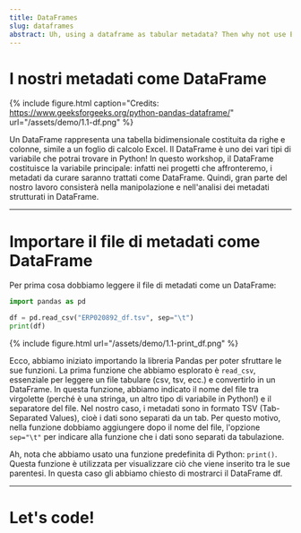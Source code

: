```yaml
---
title: DataFrames
slug: dataframes
abstract: Uh, using a dataframe as tabular metadata? Then why not use Excel?
---
```


# I nostri metadati come DataFrame

{% include figure.html
    caption="Credits: https://www.geeksforgeeks.org/python-pandas-dataframe/"
    url="/assets/demo/1.1-df.png"
%}

Un DataFrame rappresenta una tabella bidimensionale costituita da righe e colonne, simile a un foglio di calcolo Excel. Il DataFrame è uno dei vari tipi di variabile che potrai trovare in Python! In questo workshop, il DataFrame costituisce la variabile principale: infatti nei progetti che affronteremo, i metadati da curare saranno trattati come DataFrame. Quindi, gran parte del nostro lavoro consisterà nella manipolazione e nell'analisi dei metadati strutturati in DataFrame.

---


# Importare il file di metadati come DataFrame

Per prima cosa dobbiamo leggere il file di metadati come un DataFrame:

```python
import pandas as pd

df = pd.read_csv("ERP020892_df.tsv", sep="\t")
print(df)
```

{% include figure.html
    url="/assets/demo/1.1-print_df.png"
%}

Ecco, abbiamo iniziato importando la libreria Pandas per poter sfruttare le sue funzioni. La prima funzione che abbiamo esplorato è `read_csv`, essenziale per leggere un file tabulare (csv, tsv, ecc.) e convertirlo in un DataFrame. In questa funzione, abbiamo indicato il nome del file tra virgolette (perché è una stringa, un altro tipo di variabile in Python!) e il separatore del file. Nel nostro caso, i metadati sono in formato TSV (Tab-Separated Values), cioè i dati sono separati da un tab. Per questo motivo, nella funzione dobbiamo aggiungere dopo il nome del file, l'opzione `sep="\t"` per indicare alla funzione che i dati sono separati da tabulazione.

Ah, nota che abbiamo usato una funzione predefinita di Python: `print()`. Questa funzione è utilizzata per visualizzare ciò che viene inserito tra le sue parentesi. In questa caso gli abbiamo chiesto di mostrarci il DataFrame df.

---

# Let's code!
    
